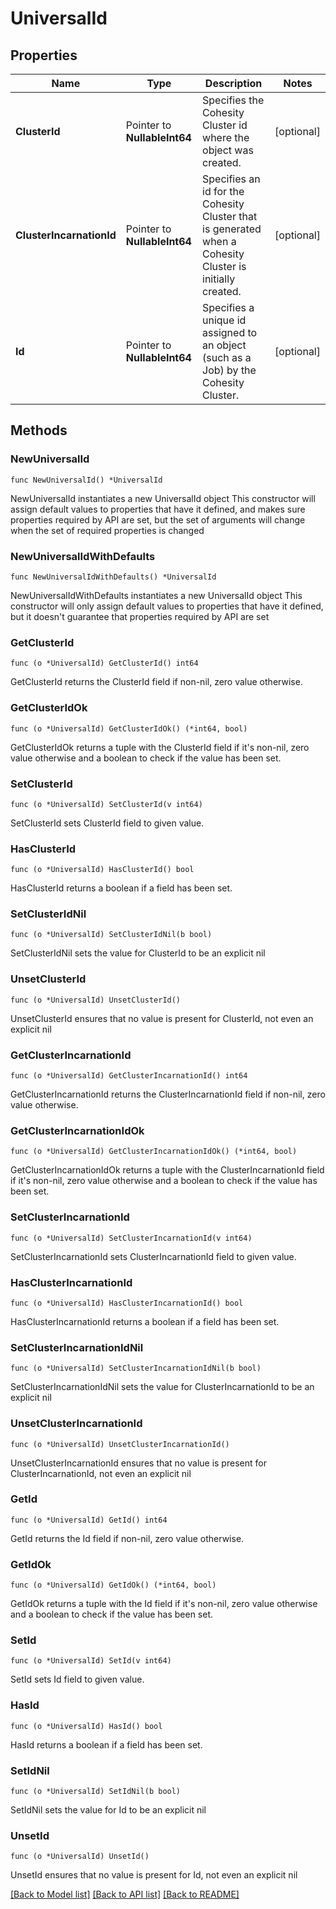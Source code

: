 # UniversalId

## Properties

Name | Type | Description | Notes
------------ | ------------- | ------------- | -------------
**ClusterId** | Pointer to **NullableInt64** | Specifies the Cohesity Cluster id where the object was created. | [optional] 
**ClusterIncarnationId** | Pointer to **NullableInt64** | Specifies an id for the Cohesity Cluster that is generated when a Cohesity Cluster is initially created. | [optional] 
**Id** | Pointer to **NullableInt64** | Specifies a unique id assigned to an object (such as a Job) by the Cohesity Cluster. | [optional] 

## Methods

### NewUniversalId

`func NewUniversalId() *UniversalId`

NewUniversalId instantiates a new UniversalId object
This constructor will assign default values to properties that have it defined,
and makes sure properties required by API are set, but the set of arguments
will change when the set of required properties is changed

### NewUniversalIdWithDefaults

`func NewUniversalIdWithDefaults() *UniversalId`

NewUniversalIdWithDefaults instantiates a new UniversalId object
This constructor will only assign default values to properties that have it defined,
but it doesn't guarantee that properties required by API are set

### GetClusterId

`func (o *UniversalId) GetClusterId() int64`

GetClusterId returns the ClusterId field if non-nil, zero value otherwise.

### GetClusterIdOk

`func (o *UniversalId) GetClusterIdOk() (*int64, bool)`

GetClusterIdOk returns a tuple with the ClusterId field if it's non-nil, zero value otherwise
and a boolean to check if the value has been set.

### SetClusterId

`func (o *UniversalId) SetClusterId(v int64)`

SetClusterId sets ClusterId field to given value.

### HasClusterId

`func (o *UniversalId) HasClusterId() bool`

HasClusterId returns a boolean if a field has been set.

### SetClusterIdNil

`func (o *UniversalId) SetClusterIdNil(b bool)`

 SetClusterIdNil sets the value for ClusterId to be an explicit nil

### UnsetClusterId
`func (o *UniversalId) UnsetClusterId()`

UnsetClusterId ensures that no value is present for ClusterId, not even an explicit nil
### GetClusterIncarnationId

`func (o *UniversalId) GetClusterIncarnationId() int64`

GetClusterIncarnationId returns the ClusterIncarnationId field if non-nil, zero value otherwise.

### GetClusterIncarnationIdOk

`func (o *UniversalId) GetClusterIncarnationIdOk() (*int64, bool)`

GetClusterIncarnationIdOk returns a tuple with the ClusterIncarnationId field if it's non-nil, zero value otherwise
and a boolean to check if the value has been set.

### SetClusterIncarnationId

`func (o *UniversalId) SetClusterIncarnationId(v int64)`

SetClusterIncarnationId sets ClusterIncarnationId field to given value.

### HasClusterIncarnationId

`func (o *UniversalId) HasClusterIncarnationId() bool`

HasClusterIncarnationId returns a boolean if a field has been set.

### SetClusterIncarnationIdNil

`func (o *UniversalId) SetClusterIncarnationIdNil(b bool)`

 SetClusterIncarnationIdNil sets the value for ClusterIncarnationId to be an explicit nil

### UnsetClusterIncarnationId
`func (o *UniversalId) UnsetClusterIncarnationId()`

UnsetClusterIncarnationId ensures that no value is present for ClusterIncarnationId, not even an explicit nil
### GetId

`func (o *UniversalId) GetId() int64`

GetId returns the Id field if non-nil, zero value otherwise.

### GetIdOk

`func (o *UniversalId) GetIdOk() (*int64, bool)`

GetIdOk returns a tuple with the Id field if it's non-nil, zero value otherwise
and a boolean to check if the value has been set.

### SetId

`func (o *UniversalId) SetId(v int64)`

SetId sets Id field to given value.

### HasId

`func (o *UniversalId) HasId() bool`

HasId returns a boolean if a field has been set.

### SetIdNil

`func (o *UniversalId) SetIdNil(b bool)`

 SetIdNil sets the value for Id to be an explicit nil

### UnsetId
`func (o *UniversalId) UnsetId()`

UnsetId ensures that no value is present for Id, not even an explicit nil

[[Back to Model list]](../README.md#documentation-for-models) [[Back to API list]](../README.md#documentation-for-api-endpoints) [[Back to README]](../README.md)


